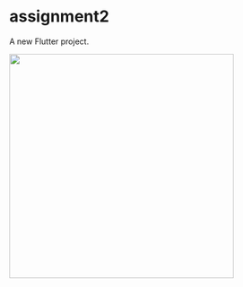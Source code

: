 # assignment2

A new Flutter project.

<img src="https://user-images.githubusercontent.com/60323598/186162855-8b6e58d4-5e4a-4be1-838d-56f73d721c0d.png" height="400" >

